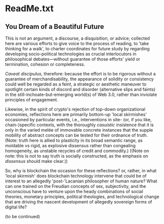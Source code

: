 # ReadMe.txt
## You Dream of a Beautiful Future

This is not an argument, a discourse, a disquisition, or advice; collected here are various efforts to give voice to the process of reading, to 'take thinking for a walk', to charter coordinates for future study by regarding developing socio-political technologies as crucial interlocutors in philosophical debates—without guarantee of those efforts' yield or termination, cohesion or completeness.

_Caveat discipulus_, therefore: because the effort is to be rigorous without a guarantee of merchandisability, the appearance of solidity or consistency could well be regarded as a feint, a strategic or aesthetic maneuver to spotlight certain kinds of discord and disorder (alternative slips and faints) in the still-inchoate-but-emerging world(s) of Web 3.0, rather than inviolate principles of engagement.

Likewise, in the spirit of crypto's rejection of top-down organizational economies, reflections here are primarily bottom-up 'local skirmishes' occasioned by particular events, i.e., interventions in site- (or, if you like, chain-)specific contexts, with the thoroughly _casuistic_ insistence that it is only in the varied melée of immovable concrete instances that the supple mobility of abstract concepts can be tested for their ordnance of truth. (Note: truth here is allied to plasticity in its broad semantic range, as moldable vs rigid, as explosive dissensus rather than congealing homogeneity, as unstable recycles of credit and commodity.) ((Note on  note: this is not to say truth is socially constructed, as the emphasis on _dissensus_ should make clear.))

So, why is blockchain the occasion for these reflections? or, rather, in what 'local skirmish' does blockchain technology intervene that could be of interest to an allegedly 'post-'Lacanian philosopher of human nature? What can one trained on the Freudian concepts of sex, subjectivity, and the unconscious have to venture upon the heady combinations of social theories, monetary principles, political theologies, and technological change that are driving the nascent development of allegedly sovereign forms of digital life?


(to be continued)
